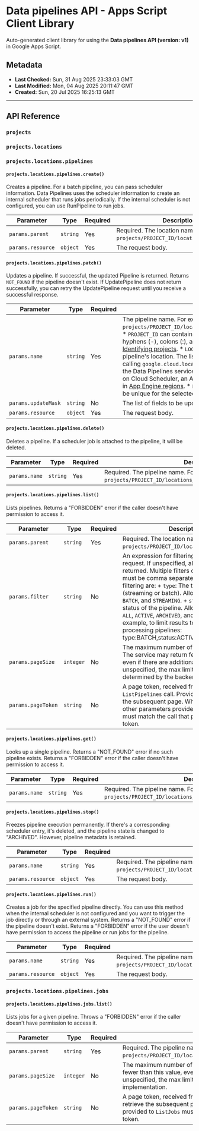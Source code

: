 # Data pipelines API - Apps Script Client Library

Auto-generated client library for using the **Data pipelines API (version: v1)** in Google Apps Script.

## Metadata

- **Last Checked:** Sun, 31 Aug 2025 23:33:03 GMT
- **Last Modified:** Mon, 04 Aug 2025 20:11:47 GMT
- **Created:** Sun, 20 Jul 2025 16:25:13 GMT



---

## API Reference

### `projects`

### `projects.locations`

### `projects.locations.pipelines`

#### `projects.locations.pipelines.create()`

Creates a pipeline. For a batch pipeline, you can pass scheduler information. Data Pipelines uses the scheduler information to create an internal scheduler that runs jobs periodically. If the internal scheduler is not configured, you can use RunPipeline to run jobs.

| Parameter | Type | Required | Description |
|---|---|---|---|
| `params.parent` | `string` | Yes | Required. The location name. For example: `projects/PROJECT_ID/locations/LOCATION_ID`. |
| `params.resource` | `object` | Yes | The request body. |

#### `projects.locations.pipelines.patch()`

Updates a pipeline. If successful, the updated Pipeline is returned. Returns `NOT_FOUND` if the pipeline doesn't exist. If UpdatePipeline does not return successfully, you can retry the UpdatePipeline request until you receive a successful response.

| Parameter | Type | Required | Description |
|---|---|---|---|
| `params.name` | `string` | Yes | The pipeline name. For example: `projects/PROJECT_ID/locations/LOCATION_ID/pipelines/PIPELINE_ID`. * `PROJECT_ID` can contain letters ([A-Za-z]), numbers ([0-9]), hyphens (-), colons (:), and periods (.). For more information, see [Identifying projects](https://cloud.google.com/resource-manager/docs/creating-managing-projects#identifying_projects). * `LOCATION_ID` is the canonical ID for the pipeline's location. The list of available locations can be obtained by calling `google.cloud.location.Locations.ListLocations`. Note that the Data Pipelines service is not available in all regions. It depends on Cloud Scheduler, an App Engine application, so it's only available in [App Engine regions](https://cloud.google.com/about/locations#region). * `PIPELINE_ID` is the ID of the pipeline. Must be unique for the selected project and location. |
| `params.updateMask` | `string` | No | The list of fields to be updated. |
| `params.resource` | `object` | Yes | The request body. |

#### `projects.locations.pipelines.delete()`

Deletes a pipeline. If a scheduler job is attached to the pipeline, it will be deleted.

| Parameter | Type | Required | Description |
|---|---|---|---|
| `params.name` | `string` | Yes | Required. The pipeline name. For example: `projects/PROJECT_ID/locations/LOCATION_ID/pipelines/PIPELINE_ID`. |

#### `projects.locations.pipelines.list()`

Lists pipelines. Returns a "FORBIDDEN" error if the caller doesn't have permission to access it.

| Parameter | Type | Required | Description |
|---|---|---|---|
| `params.parent` | `string` | Yes | Required. The location name. For example: `projects/PROJECT_ID/locations/LOCATION_ID`. |
| `params.filter` | `string` | No | An expression for filtering the results of the request. If unspecified, all pipelines will be returned. Multiple filters can be applied and must be comma separated. Fields eligible for filtering are: + `type`: The type of the pipeline (streaming or batch). Allowed values are `ALL`, `BATCH`, and `STREAMING`. + `status`: The activity status of the pipeline. Allowed values are `ALL`, `ACTIVE`, `ARCHIVED`, and `PAUSED`. For example, to limit results to active batch processing pipelines: type:BATCH,status:ACTIVE |
| `params.pageSize` | `integer` | No | The maximum number of entities to return. The service may return fewer than this value, even if there are additional pages. If unspecified, the max limit is yet to be determined by the backend implementation. |
| `params.pageToken` | `string` | No | A page token, received from a previous `ListPipelines` call. Provide this to retrieve the subsequent page. When paginating, all other parameters provided to `ListPipelines` must match the call that provided the page token. |

#### `projects.locations.pipelines.get()`

Looks up a single pipeline. Returns a "NOT_FOUND" error if no such pipeline exists. Returns a "FORBIDDEN" error if the caller doesn't have permission to access it.

| Parameter | Type | Required | Description |
|---|---|---|---|
| `params.name` | `string` | Yes | Required. The pipeline name. For example: `projects/PROJECT_ID/locations/LOCATION_ID/pipelines/PIPELINE_ID`. |

#### `projects.locations.pipelines.stop()`

Freezes pipeline execution permanently. If there's a corresponding scheduler entry, it's deleted, and the pipeline state is changed to "ARCHIVED". However, pipeline metadata is retained.

| Parameter | Type | Required | Description |
|---|---|---|---|
| `params.name` | `string` | Yes | Required. The pipeline name. For example: `projects/PROJECT_ID/locations/LOCATION_ID/pipelines/PIPELINE_ID`. |
| `params.resource` | `object` | Yes | The request body. |

#### `projects.locations.pipelines.run()`

Creates a job for the specified pipeline directly. You can use this method when the internal scheduler is not configured and you want to trigger the job directly or through an external system. Returns a "NOT_FOUND" error if the pipeline doesn't exist. Returns a "FORBIDDEN" error if the user doesn't have permission to access the pipeline or run jobs for the pipeline.

| Parameter | Type | Required | Description |
|---|---|---|---|
| `params.name` | `string` | Yes | Required. The pipeline name. For example: `projects/PROJECT_ID/locations/LOCATION_ID/pipelines/PIPELINE_ID`. |
| `params.resource` | `object` | Yes | The request body. |

### `projects.locations.pipelines.jobs`

#### `projects.locations.pipelines.jobs.list()`

Lists jobs for a given pipeline. Throws a "FORBIDDEN" error if the caller doesn't have permission to access it.

| Parameter | Type | Required | Description |
|---|---|---|---|
| `params.parent` | `string` | Yes | Required. The pipeline name. For example: `projects/PROJECT_ID/locations/LOCATION_ID/pipelines/PIPELINE_ID`. |
| `params.pageSize` | `integer` | No | The maximum number of entities to return. The service may return fewer than this value, even if there are additional pages. If unspecified, the max limit will be determined by the backend implementation. |
| `params.pageToken` | `string` | No | A page token, received from a previous `ListJobs` call. Provide this to retrieve the subsequent page. When paginating, all other parameters provided to `ListJobs` must match the call that provided the page token. |